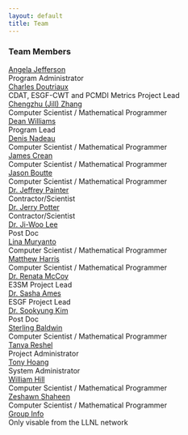 ```yaml
---
layout: default
title: Team
---
```


<h3>Team Members</h3>


<div class="person">
  <div class="person-info">
    <div class="person-name"><a href="https://github.com/PatrikD" target="_blank">Angela Jefferson</a></div>
    <div class="person-position">Program Administrator</div>
  </div>
</div>

<div class="person">
  <div class="person-info">
    <div class="person-name"><a href="https://github.com/doutriaux1" target="_blank">Charles Doutriaux</a></div>
    <div class="person-position">CDAT, ESGF-CWT and PCMDI Metrics Project Lead</div>
  </div>
</div>

<div class="person">
  <div class="person-info">
    <div class="person-name"><a href="https://github.com/chengzhuzhang" target="_blank">Chengzhu (Jill) Zhang</a></div>
    <div class="person-position">Computer Scientist / Mathematical Programmer</div>
  </div>
</div>

<div class="person">
  <div class="person-info">
    <div class="person-name"><a href="https://github.com/williams13" target="_blank">Dean Williams</a></div>
    <div class="person-position">Program Lead</div>
  </div>
</div>

<div class="person">
  <div class="person-info">
    <div class="person-name"><a href="https://github.com/dnadeau4" target="_blank">Denis Nadeau</a></div>
    <div class="person-position">Computer Scientist / Mathematical Programmer</div>
  </div>
</div>

<div class="person">
  <div class="person-info">
    <div class="person-name"><a href="https://github.com/James-Crean" target="_blank">James Crean</a></div>
    <div class="person-position">Computer Scientist / Mathematical Programmer</div>
  </div>
</div>

<div class="person">
  <div class="person-info">
    <div class="person-name"><a href="https://github.com/jasonb5" target="_blank">Jason Boutte</a></div>
    <div class="person-position">Computer Scientist / Mathematical Programmer</div>
  </div>
</div>

<div class="person">
  <div class="person-info">
    <div class="person-name"><a href="https://github.com/painter1" target="_blank">Dr. Jeffrey Painter</a></div>
    <div class="person-position">Contractor/Scientist</div>
  </div>
</div>

<div class="person">
  <div class="person-info">
    <div class="person-name"><a href="https://github.com/glpotter" target="_blank">Dr. Jerry Potter</a></div>
    <div class="person-position">Contractor/Scientist</div>
  </div>
</div>

<div class="person">
  <div class="person-info">
    <div class="person-name"><a href="https://github.com/lee1043" target="_blank">Dr. Ji-Woo Lee</a></div>
    <div class="person-position">Post Doc</div>
  </div>
</div>

<div class="person">
  <div class="person-info">
    <div class="person-name"><a href="#" target="_blank">Lina Muryanto</a></div>
    <div class="person-position">Computer Scientist / Mathematical Programmer</div>
  </div>
</div>

<div class="person">
  <div class="person-info">
    <div class="person-name"><a href="https://github.com/mattben" target="_blank">Matthew Harris</a></div>
    <div class="person-position">Computer Scientist / Mathematical Programmer</div>
  </div>
</div>

<div class="person">
  <div class="person-info">
    <div class="person-name"><a href="https://github.com/mccoy20" target="_blank">Dr. Renata McCoy</a></div>
    <div class="person-position">E3SM Project Lead</div>
  </div>
</div>

<div class="person">
  <div class="person-info">
    <div class="person-name"><a href="https://people.llnl.gov/ames4" target="_blank">Dr. Sasha Ames</a></div>
    <div class="person-position">ESGF Project Lead</div>
  </div>
</div>

<div class="person">
  <div class="person-info">
    <div class="person-name"><a href="https://github.com/#" target="_blank"> Dr. Sookyung Kim</a></div>
    <div class="person-position">Post Doc</div>
  </div>
</div>

<div class="person">
  <div class="person-info">
    <div class="person-name"><a href="https://github.com/sterlingbaldwin" target="_blank">Sterling Baldwin</a></div>
    <div class="person-position">Computer Scientist / Mathematical Programmer</div>
  </div>
</div>

<div class="person">
  <div class="person-info">
    <div class="person-name"><a href="https://github.com/" target="_blank">Tanya Reshel</a></div>
    <div class="person-position">Project Administrator</div>
  </div>
</div>

<div class="person">
  <div class="person-info">
    <div class="person-name"><a href="https://github.com/" target="_blank">Tony Hoang</a></div>
    <div class="person-position">System Administrator</div>
  </div>
</div>

<div class="person">
  <div class="person-info">
    <div class="person-name"><a href="https://github.com/WIlliam-Hill" target="_blank">William Hill</a></div>
    <div class="person-position">Computer Scientist / Mathematical Programmer</div>
  </div>
</div>

<div class="person">
  <div class="person-info">
    <div class="person-name"><a href="https://github.com/zshaheen" target="_blank">Zeshawn Shaheen</a></div>
    <div class="person-position">Computer Scientist / Mathematical Programmer</div>
  </div>
</div>

<div class="person">
  <div class="person-info">
    <div class="person-name"><a href="http://aims-group.llnl.gov" target="_blank">Group Info</a></div>
    <div class="person-position">Only visable from the LLNL network</div>
  </div>
</div>

